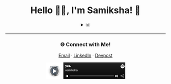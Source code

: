<div align="center">
  
  # Hello 👋🏽, I'm Samiksha! 🦦

  <details>
    <summary>📊</summary>
    <br>
    <img src = "https://github-readme-stats.vercel.app/api?username=slingann&show_icons=true&include_all_commits=true&border_radius=20px&theme=graywhite">
    <br>
    <img src = "https://github-readme-stats.vercel.app/api/top-langs/?username=slingann&layout=compact&border_radius=20px&theme=graywhite&custom_title=Samiksha's+Top+Languages">
  </details>

  ---
  ### 🌐 Connect with Me!
  [Email](mailto:slingan01@gmail.com)  ∙  [LinkedIn](https://www.linkedin.com/in/samikshalingan/)  ∙  [Devpost](https://devpost.com/slingan)

  [<img src="spotify-ss.jpg" width="250">](https://open.spotify.com/playlist/1OxnUgSfjKRJ4VzWTrGrUk?si=16525aab4f9d49a6)
  
</div>
